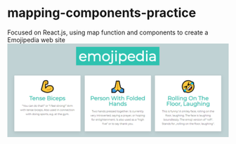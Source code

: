 # mapping-components-practice
Focused on React.js, using map function and components to create a Emojipedia web site
![alt text](https://github.com/amandabrelaz/mapping-components-practice/blob/master/mapping-components-practice.png)
